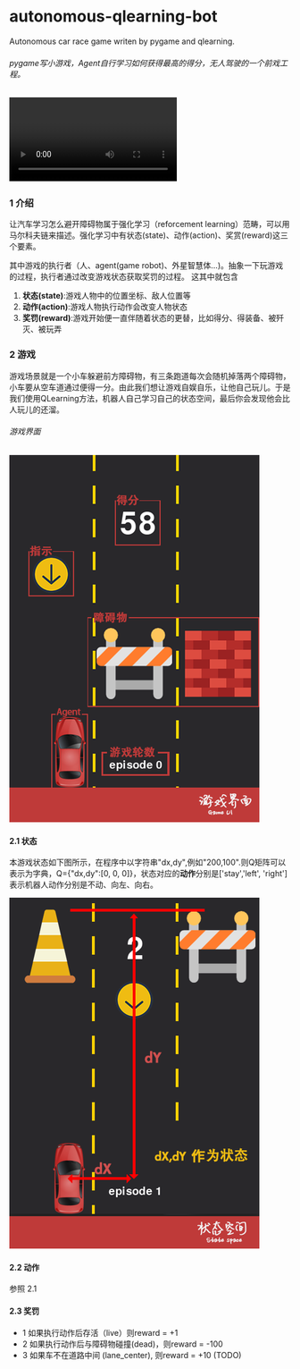 #  autonomous-qlearning-bot
Autonomous car race game writen by pygame and qlearning.
###### pygame写小游戏，Agent自行学习如何获得最高的得分，无人驾驶的一个前戏工程。

<video src="https://github.com/bailiqun/autonomous-qlearning-bot/blob/master/example.mov" play></video>  

### 1 介绍
让汽车学习怎么避开障碍物属于强化学习（reforcement learning）范畴，可以用马尔科夫链来描述。强化学习中有状态(state)、动作(action)、奖赏(reward)这三个要素。
    
其中游戏的执行者（人、agent(game robot)、外星智慧体...)。抽象一下玩游戏的过程，执行者通过改变游戏状态获取奖罚的过程。
    这其中就包含
    
1. **状态(state)**:游戏人物中的位置坐标、敌人位置等 
2. **动作(action)**:游戏人物执行动作会改变人物状态
3. **奖罚(reward)**:游戏开始便一直伴随着状态的更替，比如得分、得装备、被歼灭、被玩弄


### 2 游戏

游戏场景就是一个小车躲避前方障碍物，有三条跑道每次会随机掉落两个障碍物，小车要从空车道通过便得一分。由此我们想让游戏自娱自乐，让他自己玩儿。于是我们使用QLearning方法，机器人自己学习自己的状态空间，最后你会发现他会比人玩儿的还溜。

###### 游戏界面

![image](https://github.com/bailiqun/autonomous-qlearning-bot/blob/master/intro.png)

#### 2.1 状态

本游戏状态如下图所示，在程序中以字符串"dx,dy",例如"200,100".则Q矩阵可以表示为字典，Q={"dx,dy":[0, 0, 0]}，状态对应的**动作**分别是['stay','left', 'right']表示机器人动作分别是不动、向左、向右。

![image](https://github.com/bailiqun/autonomous-qlearning-bot/blob/master/qstate.png)

#### 2.2 动作
参照 2.1

#### 2.3 奖罚
- 1 如果执行动作后存活（live）则reward = +1
- 2 如果执行动作后与障碍物碰撞(dead)，则reward = -100
- 3 如果车不在道路中间 (lane_center), 则reward = +10 (TODO)



